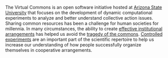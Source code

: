 The Virtual Commons is an open software initiative hosted at [Arizona State University](https://www.asu.edu) that focuses on the development of dynamic computational experiments to analyze and better understand collective action issues. Sharing common resources has been a challenge for human societies for millennia. In many circumstances, the ability to create [effective institutional arrangements](https://en.wikipedia.org/wiki/Elinor_Ostrom#Design_principles_for_Common_Pool_Resource_(CPR)_institution) has helped us avoid the [tragedy of the commons](https://complexity.asu.edu/tragedy-commons-conventional-wisdom-sustainability-education). [Controlled experiments](https://doi.org/10.1126/science.1183532) are an important part of the scientific repertoire to help us increase our understanding of how people successfully organize themselves in cooperative arrangements.
